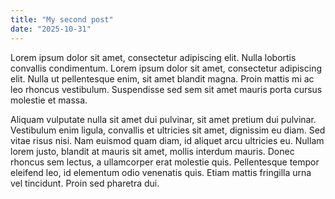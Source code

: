 ```yaml
---
title: "My second post"
date: "2025-10-31"
---
```


<p>Lorem ipsum dolor sit amet, consectetur adipiscing elit. Nulla lobortis convallis condimentum. Lorem ipsum dolor sit amet, consectetur adipiscing elit. Nulla ut pellentesque enim, sit amet blandit magna. Proin mattis mi ac leo rhoncus vestibulum. Suspendisse sed sem sit amet mauris porta cursus molestie et massa.</p>

<p>Aliquam vulputate nulla sit amet dui pulvinar, sit amet pretium dui pulvinar. Vestibulum enim ligula, convallis et ultricies sit amet, dignissim eu diam. Sed vitae risus nisi. Nam euismod quam diam, id aliquet arcu ultricies eu. Nullam lorem justo, blandit at mauris sit amet, mollis interdum mauris. Donec rhoncus sem lectus, a ullamcorper erat molestie quis. Pellentesque tempor eleifend leo, id elementum odio venenatis quis. Etiam mattis fringilla urna vel tincidunt. Proin sed pharetra dui.</p>